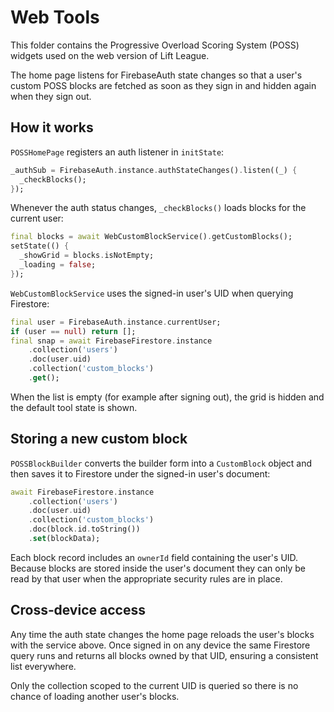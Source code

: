 # Web Tools

This folder contains the Progressive Overload Scoring System (POSS) widgets used on the web version of Lift League.

The home page listens for FirebaseAuth state changes so that a user's custom POSS blocks are fetched as soon as they sign in and hidden again when they sign out.


## How it works

`POSSHomePage` registers an auth listener in `initState`:

```dart
_authSub = FirebaseAuth.instance.authStateChanges().listen((_) {
  _checkBlocks();
});
```

Whenever the auth status changes, `_checkBlocks()` loads blocks for the current user:

```dart
final blocks = await WebCustomBlockService().getCustomBlocks();
setState(() {
  _showGrid = blocks.isNotEmpty;
  _loading = false;
});
```

`WebCustomBlockService` uses the signed-in user's UID when querying Firestore:

```dart
final user = FirebaseAuth.instance.currentUser;
if (user == null) return [];
final snap = await FirebaseFirestore.instance
    .collection('users')
    .doc(user.uid)
    .collection('custom_blocks')
    .get();
```

When the list is empty (for example after signing out), the grid is hidden and the default tool state is shown.

## Storing a new custom block

`POSSBlockBuilder` converts the builder form into a `CustomBlock` object and then
saves it to Firestore under the signed-in user's document:

```dart
await FirebaseFirestore.instance
    .collection('users')
    .doc(user.uid)
    .collection('custom_blocks')
    .doc(block.id.toString())
    .set(blockData);
```

Each block record includes an `ownerId` field containing the user's UID. Because
blocks are stored inside the user's document they can only be read by that user
when the appropriate security rules are in place.

## Cross‑device access

Any time the auth state changes the home page reloads the user's blocks with the
service above. Once signed in on any device the same Firestore query runs and
returns all blocks owned by that UID, ensuring a consistent list everywhere.

Only the collection scoped to the current UID is queried so there is no chance of
loading another user's blocks.
